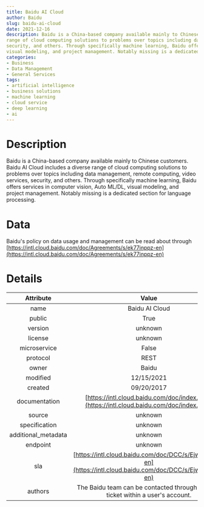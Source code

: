 ```yaml
---  
title: Baidu AI Cloud  
author: Baidu  
slug: baidu-ai-cloud  
date: 2021-12-16  
description: Baidu is a China-based company available mainly to Chinese customers. Baidu AI Cloud includes a diverse 
range of cloud computing solutions to problems over topics including data management, remote computing, video services, 
security, and others. Through specifically machine learning, Baidu offers services in computer vision, Auto ML/DL, 
visual modeling, and project management. Notably missing is a dedicated section for language processing.   
categories:  
- Business
- Data Management
- General Services
tags:  
- artificial intelligence
- business solutions
- machine learning
- cloud service
- deep learning
- ai
---  
```


# Description
  
Baidu is a China-based company available mainly to Chinese customers. Baidu AI Cloud includes a diverse range of cloud 
computing solutions to problems over topics including data management, remote computing, video services, security, and 
others. Through specifically machine learning, Baidu offers services in computer vision, Auto ML/DL, visual modeling, 
and project management. Notably missing is a dedicated section for language processing.   

# Data
  
Baidu's policy on data usage and management can be read about through 
[https://intl.cloud.baidu.com/doc/Agreements/s/ek77inppz-en](https://intl.cloud.baidu.com/doc/Agreements/s/ek77inppz-en)

# Details

|Attribute|Value|
| :---: | :---: |
|name|Baidu AI Cloud|
|public|True|
|version|unknown|
|license|unknown|
|microservice|False|
|protocol|REST|
|owner|Baidu|
|modified|12/15/2021|
|created|09/20/2017|
|documentation|[https://intl.cloud.baidu.com/doc/index.html](https://intl.cloud.baidu.com/doc/index.html)|
|source|unknown|
|specification|unknown|
|additional_metadata|unknown|
|endpoint|unknown|
|sla|[https://intl.cloud.baidu.com/doc/DCC/s/Ejwvxmvl0-en](https://intl.cloud.baidu.com/doc/DCC/s/Ejwvxmvl0-en)|
|authors|The Baidu team can be contacted through support ticket within a user's account.|
